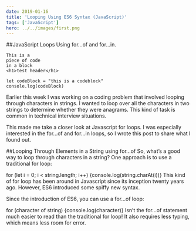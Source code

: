 ```yaml
---
date: 2019-01-16
title: 'Looping Using ES6 Syntax (JavaScript)'
tags: ['JavaScript']
hero: ../../images/first.png
---
```


##JavaScript Loops Using for...of and for...in.

```html{numberLines: true}
This is a
piece of code
in a block
<h1>test header</h1>
```
```javascript{numberLines: true}
let codeBlock = "this is a codeblock"
console.log(codeBlock)

```

Earlier this week I was working on a coding problem that involved looping through characters in strings. I wanted to loop over all the characters in two strings to determine whether they were anagrams. This kind of task is common in technical interview situations.

This made me take a closer look at Javascript for loops. I was especially interested in the for...of and for...in loops, so I wrote this post to share what I found out.

##Looping Through Elements in a String using for...of
So, what’s a good way to loop through characters in a string? One approach is to use a traditional for loop:

for (let i = 0; i < string.length; i++) {console.log(string.charAt(i))}
This kind of for loop has been around in Javascript since its inception twenty years ago. However, ES6 introduced some spiffy new syntax.

Since the introduction of ES6, you can use a for...of loop:

for (character of string) {console.log(character)}
Isn’t the for...of statement much easier to read than the traditional for loop! It also requires less typing, which means less room for error.
